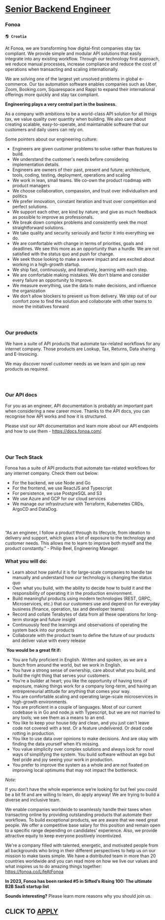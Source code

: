# [Senior Backend Engineer](https://www.remotewlb.com/apply/senior-backend-engineer-57849)  
### Fonoa  
#### `🌎 Croatia`  

At Fonoa, we are transforming how digital-first companies stay tax compliant. We provide simple and modular API solutions that easily integrate into any existing workflow. Through our technology first approach, we reduce manual processes, increase compliance and reduce the cost of operations when transacting and scaling internationally.

We are solving one of the largest yet unsolved problems in global e-commerce. Our tax automation software enables companies such as Uber, Zoom, Booking.com, Squarespace and Rappi to expand their international offerings more quickly and stay tax compliant.

**Engineering plays a very central part in the business.**

As a company with ambitions to be a world-class API solution for all things tax, we value quality over quantity when building. We also care about creating scalable, easy-to-operate, and maintainable software that our customers and daily users can rely on.

Some pointers about our engineering culture:

  * Engineers are given customer problems to solve rather than features to build.
  * We understand the customer's needs before considering implementation details.
  * Engineers are owners of their past, present and future; architecture, tools, coding, testing, deployment, operations and scaling
  * We work in lean, small teams. We co-own the product roadmap with product managers
  * We choose collaboration, compassion, and trust over individualism and politics
  * We prefer innovation, constant iteration and trust over competition and perfect solutions.
  * We support each other, are kind by nature, and give as much feedback as possible to improve as professionals.
  * We break down complex problems and consistently seek the most straightforward solutions.
  * We take quality and security seriously and factor it into everything we do.
  * We are comfortable with change in terms of priorities, goals and deadlines. We see this more as an opportunity than a hurdle. We are not satisfied with the status quo and push for change.
  * We seek those looking to make a severe impact and are excited about working in a high-growth startup.
  * We ship fast, continuously, and iteratively, learning with each step.
  * We are comfortable making mistakes. We don’t blame and consider every failure an opportunity to improve.
  * We measure everything, use the data to make decisions, and influence the organization 
  * We don’t allow blockers to prevent us from delivery. We step out of our comfort zone to find the solution and collaborate with other teams to move the initiatives forward

### ‍

### Our products

We have a suite of API products that automate tax-related workflows for any internet company. Those products are Lookup, Tax, Returns, Data sharing and E-Invoicing.

We may discover novel customer needs as we learn and spin up new products as required.

### ‍

### Our API docs

For you as an engineer, API documentation is probably an important part when considering a new career move. Thanks to the API docs, you can recognise how API works and how it is structured.

Please visit our API documentation and learn more about our API endpoints and how to use them - https://docs.fonoa.com/.

### ‍

### Our Tech Stack

Fonoa has a suite of API products that automate tax-related workflows for any internet company. Check them out below:

  * For the backend, we use Node and Go
  * For the frontend, we use ReactJS and Typescript
  * For persistence, we use PostgreSQL and S3
  * We use Azure and GCP for our cloud services
  * We manage our infrastructure with Terraform, Kubernetes CRDs, ArgoCD and DataDog.

### ‍

“As an engineer, I follow a product through its lifecycle, from ideation to delivery and support, which gives a lot of exposure to the technology and customer needs. This allows me to learn to improve both myself and the product constantly.” - Philip Beel, Engineering Manager.

### What you will do:

  * Learn about how painful it is for large-scale companies to handle tax manually and understand how our technology is changing the status quo
  * Own what you build, with the ability to decide how to build it and the responsibility of operating it in the production environment.
  * Build meaningful products using modern technologies (REST, GRPC, Microservices, etc.) that our customers use and depend on for everyday business (finance, operation, tax and developer teams)
  * Record and collate Terabytes of data from all these operations for long-term storage and future insight
  * Continuously feed the learnings and observations of operating the system back into our products
  * Collaborate with the product team to define the future of our products and deliver value with every release

‍ **You would be a great fit if:**

  * You are fully proficient in English. Written and spoken, as we are a bunch from around the world, but we work in English.
  * You have a strong sense of ownership, care about what you build, and build the right thing that serves your customers.
  * You’re a builder at heart; you like the opportunity of having tons of exposure, making things work for a company long-term, and having an entrepreneurial attitude for anything that comes your way.
  * You are comfortable scaling and operating large-scale microservices in high-growth environments.
  * You are proficient in a couple of languages. Most of our current codebase is in Go and node.js with Typescript, but we are not married to any tools; we see them as a means to an end.
  * You like to keep your house tidy and clean, and you just can't leave code not covered with a test. Or a feature undelivered. Or dead code rotting in production.
  * You like to use data over opinions to make decisions. And are okay with finding the data yourself when it’s missing.
  * You value simplicity over complex solutions and always look for novel ways of simplifying the system. You build software without an ego but feel pride and joy seeing your work in production.
  * You prefer to improve the system as a whole and are not fixated on improving local optimums that may not impact the bottleneck.

_Note:_

If you don’t have the whole experience we’re looking for but feel you could be a bit fit and are willing to learn, do apply anyway! We are trying to build a diverse and inclusive team.

We enable companies worldwide to seamlessly handle their taxes when transacting online by providing outstanding products that automate their workflows. To build exceptional products, we are aware that we need great people. We offer a competitive base salary for this position and remain open to a specific range depending on candidates' experience. Also, we provide attractive equity to keep everyone positively incentivized.

We're a company filled with talented, energetic, and motivated people from all backgrounds who bring in their different perspectives to help us on our mission to make taxes simple. We have a distributed team in more than 20 countries worldwide and you can read more on how we live our values and what inspires us to do amazing things together: https://fonoa.co/LifeAtFonoa

**In 2023, Fonoa has been ranked #5 in Sifted’s Rising 100: The ultimate B2B SaaS startup list**

**Sounds interesting?** Please learn more reasons why you should join us.

  
## CLICK TO [APPLY](https://www.remotewlb.com/apply/senior-backend-engineer-57849)

